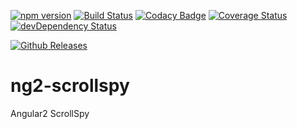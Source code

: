 [![npm version](https://img.shields.io/npm/v/ng2-scrollspy.svg?style=flat)](https://www.npmjs.com/package/ng2-scrollspy)
[![Build Status](https://img.shields.io/travis/jonnybgod/ng2-scrollspy/master.svg?style=flat)](https://travis-ci.org/jonnybgod/ng2-scrollspy)
[![Codacy Badge](https://api.codacy.com/project/badge/grade/bafd522f82da48fda8bb25bee689b32f)](https://www.codacy.com/app/jonnybgod/ng2-scrollspy)
[![Coverage Status](https://coveralls.io/repos/jonnybgod/ng2-scrollspy/badge.svg?branch=master&service=github)](https://coveralls.io/github/jonnybgod/ng2-scrollspy?branch=master)
[![devDependency Status](https://david-dm.org/jonnybgod/ng2-scrollspy/dev-status.svg)](https://david-dm.org/jonnybgod/ng2-scrollspy#info=devDependencies)

[![Github Releases](https://img.shields.io/github/downloads/jonnybgod/ng2-scrollspy/latest/total.svg)]()

# ng2-scrollspy
Angular2 ScrollSpy
